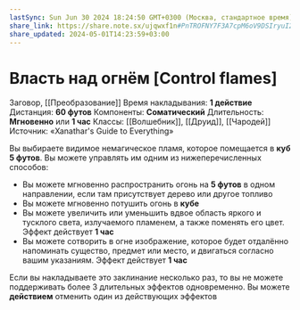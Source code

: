 ```yaml
---
lastSync: Sun Jun 30 2024 18:24:50 GMT+0300 (Москва, стандартное время)
share_link: https://share.note.sx/ujqwxf1n#PnTROFNY7F3A7cpM6oV9DSIryuI2djzjMf/usanh6+w
share_updated: 2024-05-01T14:23:59+03:00
---
```

# Власть над огнём [Control flames]
Заговор, [[Преобразование]]
Время накладывания: **1 действие**
Дистанция: **60 футов**
Компоненты: **Соматический**
Длительность: **Мгновенно** или **1 час**
Классы: [[Волшебник]], [[Друид]], [[Чародей]]
Источник: «Xanathar's Guide to Everything»

Вы выбираете видимое немагическое пламя, которое помещается в **куб 5 футов**. Вы можете управлять им одним из нижеперечисленных способов:

- Вы можете мгновенно распространить огонь на **5 футов** в одном направлении, если там присутствует дерево или другое топливо
- Вы можете мгновенно потушить огонь в **кубе**
- Вы можете увеличить или уменьшить вдвое область яркого и тусклого света, излучаемого пламенем, а также поменять его цвет. Эффект действует **1 час**
- Вы можете сотворить в огне изображение, которое будет отдалённо напоминать существо, предмет или место, и двигаться согласно вашим указаниям. Эффект действует **1 час**

Если вы накладываете это заклинание несколько раз, то вы не можете поддерживать более 3 длительных эффектов одновременно. Вы можете **действием** отменить один из действующих эффектов